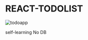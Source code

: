 # REACT-TODOLIST
![todoapp](https://user-images.githubusercontent.com/77049442/114281662-d8888000-9a69-11eb-99cb-d1dad3c325a0.png)

self-learning No DB
